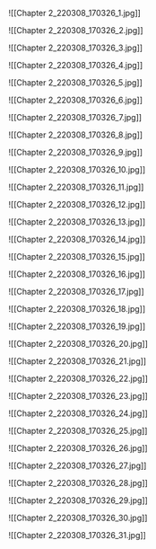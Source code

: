 ![[Chapter 2_220308_170326_1.jpg]]

![[Chapter 2_220308_170326_2.jpg]]

![[Chapter 2_220308_170326_3.jpg]]

![[Chapter 2_220308_170326_4.jpg]]

![[Chapter 2_220308_170326_5.jpg]]

![[Chapter 2_220308_170326_6.jpg]]

![[Chapter 2_220308_170326_7.jpg]]

![[Chapter 2_220308_170326_8.jpg]]

![[Chapter 2_220308_170326_9.jpg]]

![[Chapter 2_220308_170326_10.jpg]]

![[Chapter 2_220308_170326_11.jpg]]

![[Chapter 2_220308_170326_12.jpg]]

![[Chapter 2_220308_170326_13.jpg]]

![[Chapter 2_220308_170326_14.jpg]]

![[Chapter 2_220308_170326_15.jpg]]

![[Chapter 2_220308_170326_16.jpg]]

![[Chapter 2_220308_170326_17.jpg]]

![[Chapter 2_220308_170326_18.jpg]]

![[Chapter 2_220308_170326_19.jpg]]

![[Chapter 2_220308_170326_20.jpg]]

![[Chapter 2_220308_170326_21.jpg]]

![[Chapter 2_220308_170326_22.jpg]]

![[Chapter 2_220308_170326_23.jpg]]

![[Chapter 2_220308_170326_24.jpg]]

![[Chapter 2_220308_170326_25.jpg]]

![[Chapter 2_220308_170326_26.jpg]]

![[Chapter 2_220308_170326_27.jpg]]

![[Chapter 2_220308_170326_28.jpg]]

![[Chapter 2_220308_170326_29.jpg]]

![[Chapter 2_220308_170326_30.jpg]]

![[Chapter 2_220308_170326_31.jpg]]